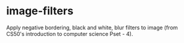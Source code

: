 # image-filters
Apply negative bordering, black and white, blur filters to image (from CS50's introduction to computer science Pset - 4).
